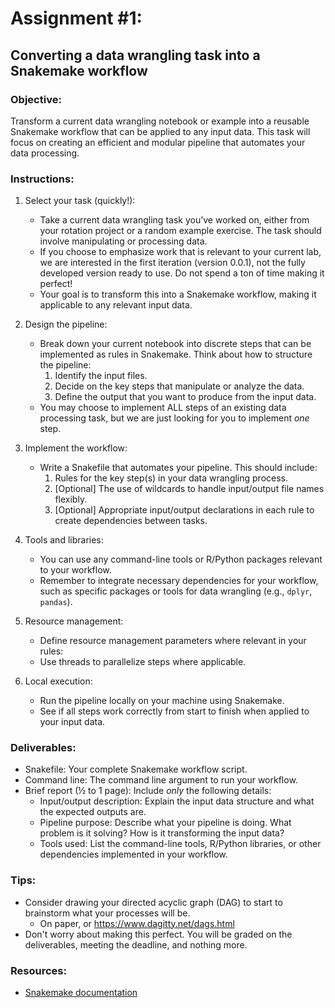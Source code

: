# Assignment #1:

## Converting a data wrangling task into a Snakemake workflow

### Objective:

Transform a current data wrangling notebook or example into a reusable Snakemake workflow that can be applied to any input data.
This task will focus on creating an efficient and modular pipeline that automates your data processing.

### Instructions:

1. Select your task (quickly!):

   - Take a current data wrangling task you’ve worked on, either from your rotation project or a random example exercise. The task should involve manipulating or processing data.
   - If you choose to emphasize work that is relevant to your current lab, we are interested in the first iteration (version 0.0.1), not the fully developed version ready to use. Do not spend a ton of time making it perfect!
   - Your goal is to transform this into a Snakemake workflow, making it applicable to any relevant input data.

1. Design the pipeline:

   - Break down your current notebook into discrete steps that can be implemented as rules in Snakemake. Think about how to structure the pipeline:
     1. Identify the input files.
     1. Decide on the key steps that manipulate or analyze the data.
     1. Define the output that you want to produce from the input data.
   - You may choose to implement ALL steps of an existing data processing task, but we are just looking for you to implement *one* step.

1. Implement the workflow:

   - Write a Snakefile that automates your pipeline. This should include:
     1. Rules for the key step(s) in your data wrangling process.
     1. [Optional] The use of wildcards to handle input/output file names flexibly.
     1. [Optional] Appropriate input/output declarations in each rule to create dependencies between tasks.

1. Tools and libraries:

   - You can use any command-line tools or R/Python packages relevant to your workflow.
   - Remember to integrate necessary dependencies for your workflow, such as specific packages or tools for data wrangling (e.g., `dplyr`, `pandas`).

1. Resource management:

   - Define resource management parameters where relevant in your rules:
   - Use threads to parallelize steps where applicable.

1. Local execution:

   - Run the pipeline locally on your machine using Snakemake.
   - See if all steps work correctly from start to finish when applied to your input data.

### Deliverables:

- Snakefile: Your complete Snakemake workflow script.
- Command line: The command line argument to run your workflow.
- Brief report (½ to 1 page): Include _only_ the following details:
  - Input/output description: Explain the input data structure and what the expected outputs are.
  - Pipeline purpose: Describe what your pipeline is doing. What problem is it solving? How is it transforming the input data?
  - Tools used: List the command-line tools, R/Python libraries, or other dependencies implemented in your workflow.

### Tips:

- Consider drawing your directed acyclic graph (DAG) to start to brainstorm what your processes will be.
  - On paper, or https://www.dagitty.net/dags.html
- Don't worry about making this perfect. You will be graded on the deliverables, meeting the deadline, and nothing more.

### Resources:

- [Snakemake documentation](https://snakemake.readthedocs.io/en/stable/)
